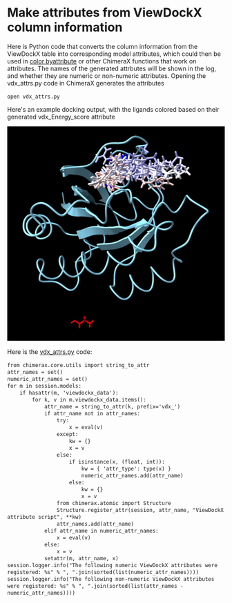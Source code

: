 # Make attributes from ViewDockX column information

Here is Python code that converts the column information from the ViewDockX table into corresponding model attributes, which could then be used in [color byattribute](https://www.cgl.ucsf.edu/chimerax/docs/user/commands/color.html#byattribute) or other ChimeraX functions that work on attributes. The names of the generated attrbutes will be shown in the log, and whether they are numeric or non-numeric attributes.  Opening the vdx_attrs.py code in ChimeraX generates the attributes

    open vdx_attrs.py

Here's an example docking output, with the ligands colored based on their generated vdx_Energy_score attribute

<img src="vdx_attrs.png">

Here is the [vdx_attrs.py](vdx_attrs.py) code:

	from chimerax.core.utils import string_to_attr
	attr_names = set()
	numeric_attr_names = set()
	for m in session.models:
		if hasattr(m, 'viewdockx_data'):
			for k, v in m.viewdockx_data.items():
				attr_name = string_to_attr(k, prefix='vdx_')
				if attr_name not in attr_names:
					try:
						x = eval(v)
					except:
						kw = {}
						x = v
					else:
						if isinstance(x, (float, int)):
							kw = { 'attr_type': type(x) }
							numeric_attr_names.add(attr_name)
						else:
							kw = {}
							x = v
					from chimerax.atomic import Structure
					Structure.register_attr(session, attr_name, "ViewDockX attribute script", **kw)
					attr_names.add(attr_name)
				elif attr_name in numeric_attr_names:
					x = eval(v)
				else:
					x = v
				setattr(m, attr_name, x)
	session.logger.info("The following numeric ViewDockX attributes were registered: %s" % ", ".join(sorted(list(numeric_attr_names))))
	session.logger.info("The following non-numeric ViewDockX attributes were registered: %s" % ", ".join(sorted(list(attr_names - numeric_attr_names))))
